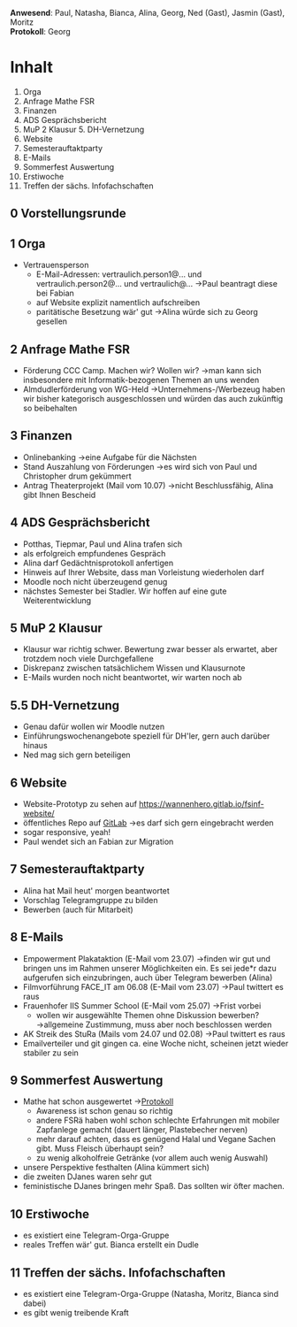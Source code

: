 ---
---

**Anwesend**: Paul, Natasha, Bianca, Alina, Georg, Ned (Gast), Jasmin (Gast), Moritz  
**Protokoll**: Georg

# Inhalt
1. Orga
2. Anfrage Mathe FSR
3. Finanzen
4. ADS Gesprächsbericht
5. MuP 2 Klausur
	5. DH-Vernetzung
6. Website
7. Semesterauftaktparty
8. E-Mails
9. Sommerfest Auswertung
10. Erstiwoche
11. Treffen der sächs. Infofachschaften

## 0 Vorstellungsrunde

## 1 Orga
* Vertrauensperson
  * E-Mail-Adressen: vertraulich.person1@... und vertraulich.person2@... und 
  vertraulich@... →Paul beantragt diese bei Fabian
  * auf Website explizit namentlich aufschreiben
  * paritätische Besetzung wär' gut →Alina würde sich zu Georg gesellen

## 2 Anfrage Mathe FSR
* Förderung CCC Camp. Machen wir? Wollen wir? →man kann sich insbesondere mit 
Informatik-bezogenen Themen an uns wenden
* Almdudlerförderung von WG-Held →Unternehmens-/Werbezeug haben wir bisher
kategorisch ausgeschlossen und würden das auch zukünftig so beibehalten

## 3 Finanzen
* Onlinebanking →eine Aufgabe für die Nächsten
* Stand Auszahlung von Förderungen →es wird sich von Paul und Christopher drum 
gekümmert
* Antrag Theaterprojekt (Mail vom 10.07) →nicht Beschlussfähig, Alina gibt Ihnen
 Bescheid

## 4 ADS Gesprächsbericht
* Potthas, Tiepmar, Paul und Alina trafen sich
* als erfolgreich empfundenes Gespräch
* Alina darf Gedächtnisprotokoll anfertigen
* Hinweis auf Ihrer Website, dass man Vorleistung wiederholen darf
* Moodle noch nicht überzeugend genug
* nächstes Semester bei Stadler. Wir hoffen auf eine gute Weiterentwicklung

## 5 MuP 2 Klausur
* Klausur war richtig schwer. Bewertung zwar besser als erwartet, aber trotzdem 
noch viele Durchgefallene
* Diskrepanz zwischen tatsächlichem Wissen und Klausurnote
* E-Mails wurden noch nicht beantwortet, wir warten noch ab

## 5.5 DH-Vernetzung
* Genau dafür wollen wir Moodle nutzen
* Einführungswochenangebote speziell für DH'ler, gern auch darüber hinaus
* Ned mag sich gern beteiligen

## 6 Website
* Website-Prototyp zu sehen auf https://wannenhero.gitlab.io/fsinf-website/
* öffentliches Repo auf [GitLab](https://gitlab.com/wannenhero/fsinf-website) 
→es darf sich gern eingebracht werden
* sogar responsive, yeah!
* Paul wendet sich an Fabian zur Migration

## 7 Semesterauftaktparty
* Alina hat Mail heut' morgen beantwortet
* Vorschlag Telegramgruppe zu bilden
* Bewerben (auch für Mitarbeit)

## 8 E-Mails
* Empowerment Plakataktion (E-Mail vom 23.07) →finden wir gut und bringen uns im
Rahmen unserer Möglichkeiten ein. Es sei jede*r dazu aufgerufen sich einzubringen,
auch über Telegram bewerben (Alina)
* Filmvorführung FACE_IT am 06.08 (E-Mail vom 23.07) →Paul twittert es raus
* Frauenhofer IIS Summer School (E-Mail vom 25.07) →Frist vorbei
  * wollen wir ausgewählte Themen ohne Diskussion bewerben? →allgemeine Zustimmung,
  muss aber noch beschlossen werden
* AK Streik des StuRa (Mails vom 24.07 und 02.08) →Paul twittert es raus
* Emailverteiler und git gingen ca. eine Woche nicht, scheinen jetzt wieder 
stabiler zu sein

## 9 Sommerfest Auswertung
* Mathe hat schon ausgewertet →[Protokoll](https://www.math.uni-leipzig.de/fachschaft/wp-content/uploads/2009/09/fabi.pdf "PDF")
  * Awareness ist schon genau so richtig
  * andere FSRä haben wohl schon schlechte Erfahrungen mit mobiler Zapfanlege 
  gemacht (dauert länger, Plastebecher nerven)
  * mehr darauf achten, dass es genügend Halal und Vegane Sachen gibt. Muss 
  Fleisch überhaupt sein?
  * zu wenig alkoholfreie Getränke (vor allem auch wenig Auswahl)
* unsere Perspektive festhalten (Alina kümmert sich)
* die zweiten DJanes waren sehr gut
* feministische DJanes bringen mehr Spaß. Das sollten wir öfter machen.

## 10 Erstiwoche
* es existiert eine Telegram-Orga-Gruppe
* reales Treffen wär' gut. Bianca erstellt ein Dudle

## 11 Treffen der sächs. Infofachschaften
* es existiert eine Telegram-Orga-Gruppe (Natasha, Moritz, Bianca sind dabei)
* es gibt wenig treibende Kraft
